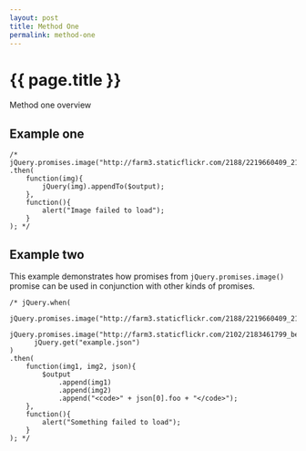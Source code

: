 ```yaml
---
layout: post
title: Method One
permalink: method-one
---
```


{{ page.title }}
=====================

Method one overview

Example one
----------------

    /* jQuery.promises.image("http://farm3.staticflickr.com/2188/2219660409_21ba876f98_m.jpg")
    .then(
        function(img){
            jQuery(img).appendTo($output);
        },
        function(){
            alert("Image failed to load");
        }
    ); */

Example two
--------------------------------

This example demonstrates how promises from `jQuery.promises.image()` promise can be
used in conjunction with other kinds of promises.

    /* jQuery.when(
          jQuery.promises.image("http://farm3.staticflickr.com/2188/2219660409_21ba876f98_m.jpg"),
          jQuery.promises.image("http://farm3.staticflickr.com/2102/2183461799_beff4bb413_m.jpg"),
          jQuery.get("example.json")
    )
    .then(
        function(img1, img2, json){
            $output
                .append(img1)
                .append(img2)
                .append("<code>" + json[0].foo + "</code>");
        },
        function(){
            alert("Something failed to load");
        }
    ); */

